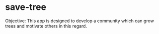 # save-tree
Objective: This app is designed to develop a community which can grow trees and motivate others in this regard.
